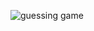 ![guessing game](https://github.com/UbaidUllah9962/Number-Guessing-Game/assets/165874963/9d127bb5-db4d-4a77-a6ba-0028822dcd77)
